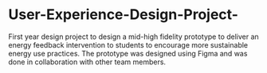# User-Experience-Design-Project-
First year design project to design a mid-high fidelity prototype to deliver an energy feedback intervention to students to encourage more sustainable energy use practices. 
The prototype was designed using Figma and was done in collaboration with other team members.
